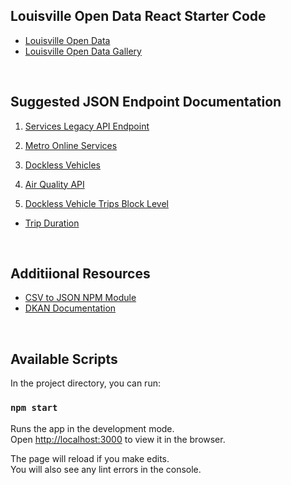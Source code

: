 ## Louisville Open Data React Starter Code


- [Louisville Open Data](https://data.louisvilleky.gov/search/type/dataset)
- [Louisville Open Data Gallery](https://data.louisvilleky.gov/open-data-gallery)

<br>

## Suggested JSON Endpoint Documentation

1. [Services Legacy API Endpoint](https://data.louisvilleky.gov/dataset/louisville-metro-services-lookup/resource/ae18fe6a-2afd-4385-894c-2a7234a81d90)

2. [Metro Online Services](https://data.louisvilleky.gov/dataset/louisville-metro-online-services/resource/7103297f-2fdf-4e17-aca3-2e50732ada79)

3. [Dockless Vehicles](https://data.louisvilleky.gov/dataset/dockless-vehicles)

4. [Air Quality API](https://data.louisvilleky.gov/dataset/local-air-quality-api/resource/1e482601-9848-4f86-92a4-203180ef74de)

5. [Dockless Vehicle Trips Block Level](https://data.louisvilleky.gov/node/26501/api)

  - [Trip Duration](https://data.louisvilleky.gov/api/action/datastore/search.json?resource_id=e36546f6-888b-4e66-8a87-9b68cab471e6&limit=10)

<br>

## Additiional Resources

- [CSV to JSON NPM Module](https://www.npmjs.com/package/convert-csv-to-json)
- [DKAN Documentation](https://github.com/Getdkan/dkan)

<br>

## Available Scripts

In the project directory, you can run:

### `npm start`

Runs the app in the development mode.<br />
Open [http://localhost:3000](http://localhost:3000) to view it in the browser.

The page will reload if you make edits.<br />
You will also see any lint errors in the console.

